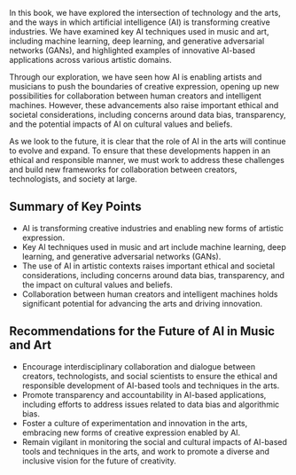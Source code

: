 

In this book, we have explored the intersection of technology and the arts, and the ways in which artificial intelligence (AI) is transforming creative industries. We have examined key AI techniques used in music and art, including machine learning, deep learning, and generative adversarial networks (GANs), and highlighted examples of innovative AI-based applications across various artistic domains.

Through our exploration, we have seen how AI is enabling artists and musicians to push the boundaries of creative expression, opening up new possibilities for collaboration between human creators and intelligent machines. However, these advancements also raise important ethical and societal considerations, including concerns around data bias, transparency, and the potential impacts of AI on cultural values and beliefs.

As we look to the future, it is clear that the role of AI in the arts will continue to evolve and expand. To ensure that these developments happen in an ethical and responsible manner, we must work to address these challenges and build new frameworks for collaboration between creators, technologists, and society at large.

Summary of Key Points
---------------------

* AI is transforming creative industries and enabling new forms of artistic expression.
* Key AI techniques used in music and art include machine learning, deep learning, and generative adversarial networks (GANs).
* The use of AI in artistic contexts raises important ethical and societal considerations, including concerns around data bias, transparency, and the impact on cultural values and beliefs.
* Collaboration between human creators and intelligent machines holds significant potential for advancing the arts and driving innovation.

Recommendations for the Future of AI in Music and Art
-----------------------------------------------------

* Encourage interdisciplinary collaboration and dialogue between creators, technologists, and social scientists to ensure the ethical and responsible development of AI-based tools and techniques in the arts.
* Promote transparency and accountability in AI-based applications, including efforts to address issues related to data bias and algorithmic bias.
* Foster a culture of experimentation and innovation in the arts, embracing new forms of creative expression enabled by AI.
* Remain vigilant in monitoring the social and cultural impacts of AI-based tools and techniques in the arts, and work to promote a diverse and inclusive vision for the future of creativity.
